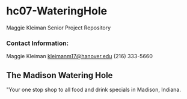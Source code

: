 # hc07-WateringHole
Maggie Kleiman Senior Project Repository

### Contact Information:
   Maggie Kleiman
   kleimanm17@hanover.edu
   (216) 333-5660
   
## The Madison Watering Hole
"Your one stop shop to all food and drink specials in Madison, Indiana. 
